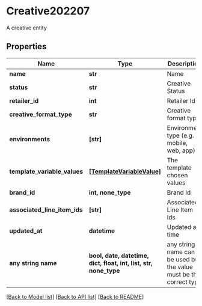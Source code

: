 # Creative202207

A creative entity

## Properties
Name | Type | Description | Notes
------------ | ------------- | ------------- | -------------
**name** | **str** | Name | 
**status** | **str** | Creative Status | 
**retailer_id** | **int** | Retailer Id | 
**creative_format_type** | **str** | Creative format type | 
**environments** | **[str]** | Environment type (e.g. mobile, web, app) | 
**template_variable_values** | [**[TemplateVariableValue]**](TemplateVariableValue.md) | The template chosen values | 
**brand_id** | **int, none_type** | Brand Id | [optional] 
**associated_line_item_ids** | **[str]** | Associated Line Item Ids | [optional] 
**updated_at** | **datetime** | Updated at time | [optional] 
**any string name** | **bool, date, datetime, dict, float, int, list, str, none_type** | any string name can be used but the value must be the correct type | [optional]

[[Back to Model list]](../README.md#documentation-for-models) [[Back to API list]](../README.md#documentation-for-api-endpoints) [[Back to README]](../README.md)


